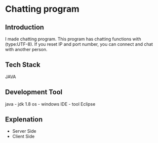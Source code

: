 # Chatting program

<h2>Introduction</h2>
I made chatting program. This program has chatting functions with (type:UTF-8). If you reset IP and port number, you can connect and chat with another person. 

<h2>Tech Stack </h2> 
JAVA

<h2>Development Tool</h2>
java - jdk 1.8
os - windows
IDE - tool Eclipse

<h2>Explenation </h2>

* Server Side
* Client Side
